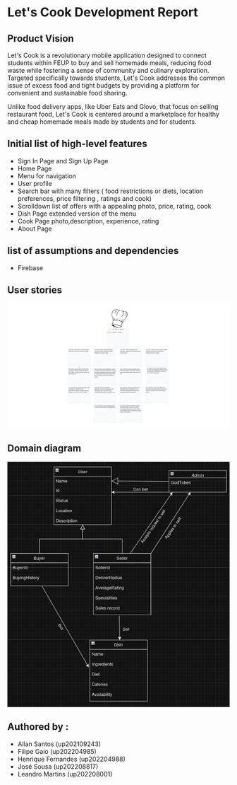 # Let's Cook Development Report


## Product Vision

Let's Cook is a revolutionary mobile application designed to connect students within FEUP to buy and sell homemade meals, reducing food waste while fostering a sense of community and culinary exploration. Targeted specifically towards students, Let's Cook addresses the common issue of excess food and tight budgets by providing a platform for convenient and sustainable food sharing.

Unlike food delivery apps, like Uber Eats and Glovo, that focus on selling restaurant food, Let's Cook is centered around a marketplace for healthy and cheap homemade meals made by students and for students.

## Initial list of high-level features
- Sign In Page and Sign Up Page
- Home Page
- Menu for navigation
- User profile
- Search bar with many filters ( food restrictions or diets, location preferences, price filtering , ratings and cook)
- Scrolldown list of offers with a appealing photo, price, rating, cook
- Dish Page extended version of the menu
- Cook Page photo,description, experience, rating
- About Page

## list of assumptions and dependencies
- Firebase

## User stories

![alt text](image.png)

## Domain diagram
![alt text](<Screenshot from 2024-03-15 10-15-11.png>)
## Authored by :
- Allan Santos (up202109243)
- Filipe Gaio (up202204985)
- Henrique Fernandes (up202204988)
- José Sousa (up202208817)
- Leandro Martins (up202208001)